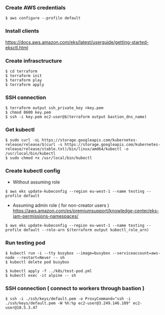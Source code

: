 
### Create AWS credentials
```
$ aws configure --profile default
```

### Install clients
https://docs.aws.amazon.com/eks/latest/userguide/getting-started-eksctl.html

### Create infrasctructure
```
$ cd terraform
$ terraform init
$ terraform play
$ terraform apply
```

### SSH connection
```
$ terraform output ssh_private_key >key.pem
$ chmod 0600 key.pem
$ ssh -i key.pem ec2-user@$(terraform output bastion_dns_name)
```
### Get kubectl
```
$ sudo curl -sL https://storage.googleapis.com/kubernetes-release/release/$(curl -s https://storage.googleapis.com/kubernetes-release/release/stable.txt)/bin/linux/amd64/kubectl -o /usr/local/bin/kubectl
$ sudo chmod +x /usr/local/bin/kubectl
```

### Create kubectl config
- Without assuming role
```
$ aws eks update-kubeconfig --region eu-west-1 --name testing --profile default
```
- Assuming admin role ( for non-creator users ) https://aws.amazon.com/es/premiumsupport/knowledge-center/eks-iam-permissions-namespaces/
```
$ aws eks update-kubeconfig --region eu-west-1 --name testing --profile default --role-arn $(terraform output kubectl_role_arn)
```

### Run testing pod
```
$ kubectl run -i --tty busybox --image=busybox --serviceaccount=aws-node --restart=Never -- sh
$ kubectl delete pod busybox

$ kubectl apply -f ../k8s/test-pod.yml
$ kubectl exec -it alpine -- sh
```

### SSH connection ( connect to workers through bastion )
```
$ ssh -i ./ssh/keys/default.pem -o ProxyCommand="ssh -i ./ssh/keys/default.pem -W %h:%p ec2-user@3.249.146.109" ec2-user@10.5.3.47
```